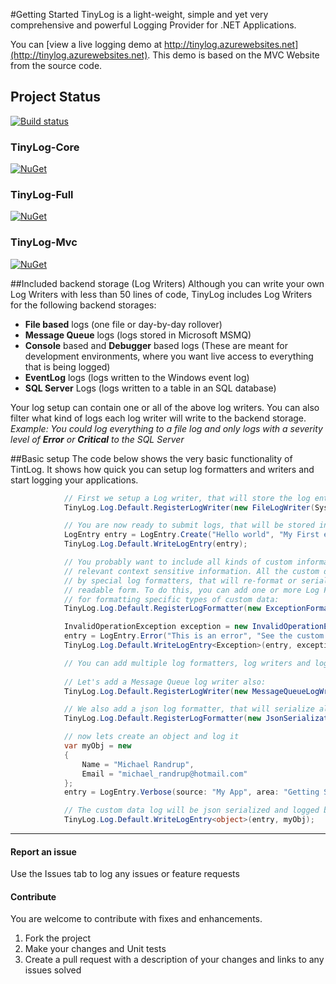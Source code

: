 #Getting Started
TinyLog is a light-weight, simple and yet very comprehensive and powerful Logging Provider for .NET Applications.

You can [view a live logging demo at http://tinylog.azurewebsites.net](http://tinylog.azurewebsites.net). This demo is based on the MVC Website from the source code.

## Project Status
[![Build status](https://ci.appveyor.com/api/projects/status/6rm74u5t0rlh0wxi/branch/master?svg=true)](https://ci.appveyor.com/project/michaelrandrup/tinylog/branch/master)
### TinyLog-Core
[![NuGet](https://img.shields.io/nuget/v/TinyLog-Core.svg)](https://www.nuget.org/packages/TinyLog-Core/)
### TinyLog-Full
[![NuGet](https://img.shields.io/nuget/v/TinyLog-Full.svg)](https://www.nuget.org/packages/TinyLog-Full/)
### TinyLog-Mvc
[![NuGet](https://img.shields.io/nuget/v/TinyLog-Mvc.svg)](https://www.nuget.org/packages/TinyLog-Mvc/)

##Included backend storage (Log Writers)
Although you can write your own Log Writers with less than 50 lines of code, TinyLog includes Log Writers for the following backend storages:
- **File based** logs (one file or day-by-day rollover)
- **Message Queue** logs (logs stored in Microsoft MSMQ)
- **Console** based and **Debugger** based logs (These are meant for development environments, where you want live  access to everything that is being logged)
- **EventLog** logs (logs written to the Windows event log)
- **SQL Server** Logs (logs written to a table in an SQL database)

Your log setup can contain one or all of the above log writers. You can also filter what kind of logs each log writer will write to the backend storage.
_Example: You could log everything to a file log and only logs with a severity level of **Error** or **Critical** to the SQL Server_



##Basic setup
The code below shows the very basic functionality of TintLog. It shows how quick you can setup log formatters and writers and start logging your applications.

```C#
            // First we setup a Log writer, that will store the log entries we submit
            TinyLog.Log.Default.RegisterLogWriter(new FileLogWriter(System.IO.Path.GetTempPath()));

            // You are now ready to submit logs, that will be stored in a file in the temp folder
            LogEntry entry = LogEntry.Create("Hello world", "My First entry ever");
            TinyLog.Log.Default.WriteLogEntry(entry);

            // You probably want to include all kinds of custom information to your logs, that will store
            // relevant context sensitive information. All the custom data you include, can be formatted
            // by special log formatters, that will re-format or serialize the information into a human
            // readable form. To do this, you can add one or more Log Formatters, that will be responsible
            // for formatting specific types of custom data:
            TinyLog.Log.Default.RegisterLogFormatter(new ExceptionFormatter());

            InvalidOperationException exception = new InvalidOperationException("This is an example of thrown exception in your app");
            entry = LogEntry.Error("This is an error", "See the custom data for more information",source: "My app", area: "Getting Started");
            TinyLog.Log.Default.WriteLogEntry<Exception>(entry, exception);

            // You can add multiple log formatters, log writers and log subscribers
            
            // Let's add a Message Queue log writer also:
            TinyLog.Log.Default.RegisterLogWriter(new MessageQueueLogWriter(".\\Private$\\MyTinyLogQueue"));

            // We also add a json log formatter, that will serialize all types of custom objects
            TinyLog.Log.Default.RegisterLogFormatter(new JsonSerializationFormatter());

            // now lets create an object and log it
            var myObj = new
            {
                Name = "Michael Randrup",
                Email = "michael_randrup@hotmail.com"
            };
            entry = LogEntry.Verbose(source: "My App", area: "Getting Started", title: "Owner registration", message: "This is the log owner");

            // The custom data log will be json serialized and logged both in the Mesage Queue and in the log file in the temp folder
            TinyLog.Log.Default.WriteLogEntry<object>(entry, myObj);
```
____
#### Report an issue
Use the Issues tab to log any issues or feature requests

#### Contribute
You are welcome to contribute with fixes and enhancements.

1. Fork the project
2. Make your changes and Unit tests
3. Create a pull request with a description of your changes and links to any issues solved

